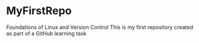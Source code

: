 # MyFirstRepo
Foundations of Linux and Version Control
This is my first repository created as part of a GitHub learning task
